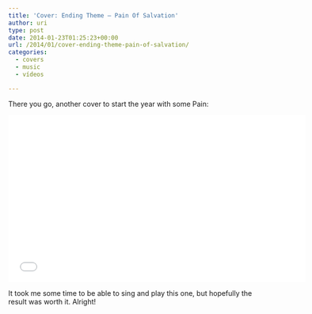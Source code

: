 ```yaml
---
title: 'Cover: Ending Theme – Pain Of Salvation'
author: uri
type: post
date: 2014-01-23T01:25:23+00:00
url: /2014/01/cover-ending-theme-pain-of-salvation/
categories:
  - covers
  - music
  - vídeos

---
```

There you go, another cover to start the year with some Pain:

<iframe width="601" height="338" src="//www.youtube.com/embed/vzoS5kAqjYc" frameborder="0" allowfullscreen></iframe>

It took me some time to be able to sing and play this one, but hopefully the result was worth it. Alright!
